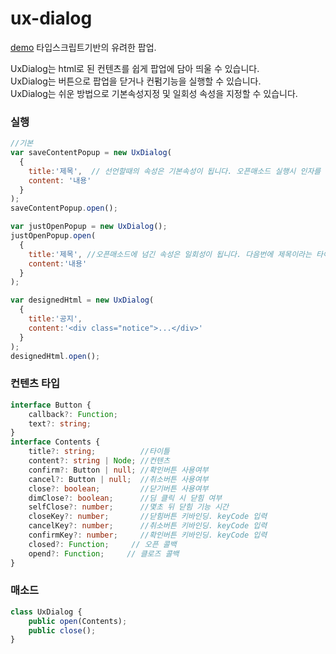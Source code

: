 ux-dialog
=========
[demo](https://jsfiddle.net/uiwwnw/h1xtyosz/show)
타입스크립트기반의 유려한 팝업.
  
UxDialog는 html로 된 컨텐츠를 쉽게 팝업에 담아 띄울 수 있습니다.    
UxDialog는 버튼으로 팝업을 닫거나 컨펌기능을 실행할 수 있습니다.  
UxDialog는 쉬운 방법으로 기본속성지정 및 일회성 속성을 지정할 수 있습니다.  


### 실행
```javascript
//기본
var saveContentPopup = new UxDialog(
  {
    title:'제목',  // 선언할때의 속성은 기본속성이 됩니다. 오픈매소드 실행시 인자를 넘기지 않는다면 제목이라는 타이틀이 노출됩니다.
    content: '내용'
  }
);
saveContentPopup.open();

var justOpenPopup = new UxDialog();
justOpenPopup.open(
  {
    title:'제목', //오픈매소드에 넘긴 속성은 일회성이 됩니다. 다음번에 제목이라는 타이틀을 다시 작성해야합니다.
    content:'내용'
  }
);

var designedHtml = new UxDialog(
  {
    title:'공지', 
    content:'<div class="notice">...</div>'
  }
);
designedHtml.open();

```

### 컨텐츠 타입
```typescript
interface Button {
    callback?: Function;
    text?: string;
}
interface Contents {
    title?: string;          //타이틀
    content?: string | Node; //컨텐츠
    confirm?: Button | null; //확인버튼 사용여부
    cancel?: Button | null;  //취소버튼 사용여부
    close?: boolean;         //닫기버튼 사용여부
    dimClose?: boolean;      //딤 클릭 시 닫힘 여부
    selfClose?: number;      //몇초 뒤 닫힘 기능 시간
    closeKey?: number;       //닫힘버튼 키바인딩. keyCode 입력
    cancelKey?: number;      //취소버튼 키바인딩. keyCode 입력
    confirmKey?: number;     //확인버튼 키바인딩. keyCode 입력
    closed?: Function;     // 오픈 콜백
    opend?: Function;     // 클로즈 콜백
}
```

### 매소드
```typescript
class UxDialog {
    public open(Contents);
    public close();
}
```

